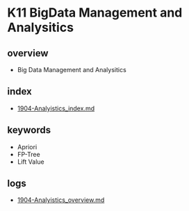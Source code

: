 # K11 BigData Management and Analysitics

## overview

- Big Data Management and Analysitics


## index
- [1904-Analyistics_index.md](1904-Analyistics_index.md)

## keywords

- Apriori
- FP-Tree
- Lift Value

## logs

- [1904-Analyistics_overview.md](1904-Analyistics_overview.md)
